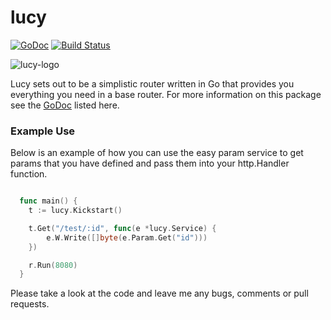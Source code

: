 lucy
====
[![GoDoc](https://godoc.org/github.com/gin-gonic/gin?status.png)](http://godoc.org/github.com/michaeljs1990/lucy)
[![Build Status](https://travis-ci.org/michaeljs1990/lucy.svg?branch=master)](https://travis-ci.org/michaeljs1990/lucy)

![lucy-logo](http://i.imgur.com/IJivEL8.png)

Lucy sets out to be a simplistic router written in Go that provides you everything you need in a base router. For more information on this package see the [GoDoc](http://godoc.org/github.com/michaeljs1990/lucy) listed here.

### Example Use

Below is an example of how you can use the easy param service to get params that you have defined and pass them into your http.Handler function.

```go

  func main() {
	t := lucy.Kickstart()

	t.Get("/test/:id", func(e *lucy.Service) {
		e.W.Write([]byte(e.Param.Get("id")))
	})

	r.Run(8080)
  }
```

Please take a look at the code and leave me any bugs, comments or pull requests.
